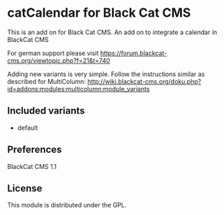catCalendar for Black Cat CMS
===============================

This is an add on for Black Cat CMS.
An add on to integrate a calendar in BlackCat CMS

For german support please visit https://forum.blackcat-cms.org/viewtopic.php?f=21&t=740

Adding new variants is very simple. Follow the instructions similar as described for MultiColumn:
http://wiki.blackcat-cms.org/doku.php?id=addons:modules:multicolumn:module_variants

## Included variants
- default

## Preferences
BlackCat CMS 1.1

## License
This module is distributed under the GPL.